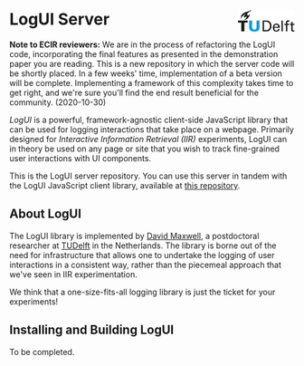 # LogUI Server <a href="https://www.tudelft.nl"><img align="right" width="100" src="./.meta/tudelft.svg" /></a>

**Note to ECIR reviewers:** We are in the process of refactoring the LogUI code, incorporating the final features as presented in the demonstration paper you are reading. This is a new repository in which the server code will be shortly placed. In a few weeks' time, implementation of a beta version will be complete. Implementing a framework of this complexity takes time to get right, and we're sure you'll find the end result beneficial for the community. (2020-10-30)

*LogUI* is a powerful, framework-agnostic client-side JavaScript library that can be used for logging interactions that take place on a webpage. Primarily designed for *Interactive Information Retrieval (IIR)* experiments, LogUI can in theory be used on any page or site that you wish to track fine-grained user interactions with UI components.

This is the LogUI server repository. You can use this server in tandem with the LogUI JavaScript client library, available at [this repository](https://github.com/maxwelld90/logui-client/).

## About LogUI

The LogUI library is implemented by [David Maxwell](https://github.com/maxwelld90/), a postdoctoral researcher at [TUDelft](https://www.tudelft.nl/) in the Netherlands. The library is borne out of the need for infrastructure that allows one to undertake the logging of user interactions in a consistent way, rather than the piecemeal approach that we've seen in IIR experimentation.

We think that a one-size-fits-all logging library is just the ticket for your experiments!

## Installing and Building LogUI

To be completed.